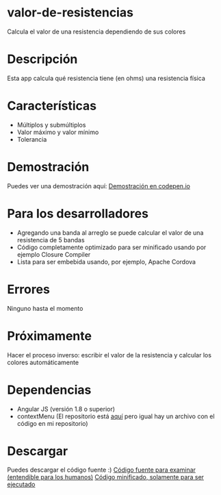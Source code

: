 # valor-de-resistencias
Calcula el valor de una resistencia dependiendo de sus colores
# Descripción
Esta app calcula qué resistencia tiene (en ohms) una resistencia física
# Características
* Múltiplos y submúltiplos
* Valor máximo y valor mínimo
* Tolerancia
# Demostración
Puedes ver una demostración aquí:
[Demostración en codepen.io](http://codepen.io/parzibyte/full/jVVvYg/)

# Para los desarrolladores
* Agregando una banda al arreglo se puede calcular el valor de una resistencia de 5 bandas
* Código completamente optimizado para ser minificado usando por ejemplo Closure Compiler
* Lista para ser embebida usando, por ejemplo, Apache Cordova

# Errores
Ninguno hasta el momento

# Próximamente
Hacer el proceso inverso: escribir el valor de la resistencia y calcular los colores automáticamente

# Dependencias
* Angular JS (versión 1.8 o superior)
* contextMenu (El repositorio está [aquí](https://github.com/Templarian/ui.bootstrap.contextMenu) pero igual hay un archivo con el código en mi repositorio)

# Descargar
Puedes descargar el código fuente :)
[Código fuente para examinar (entendible para los humanos)](https://github.com/parzibyte/valor-de-resistencias/archive/0.1.zip)
[Código minificado, solamente para ser ejecutado](https://github.com/parzibyte/valor-de-resistencias/releases/download/0.1/valor-de-resistencia-produccion.rar)
